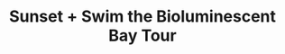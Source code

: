 ---
order: 40
image: "https://cdn.filestackcontent.com/7JOD70WETdGyOTVStiRi/convert?cache=true&compress=true&quality=90&format=webp&w=1000&fit=max"
title:  Sunset + Swim the Bioluminescent Bay Tour
infose: 2 Hours • All Ages • Public & private options available!
link: "https://fareharbor.com/embeds/book/hookdonadventureparguera/items/215903/calendar/2025/10/?asn=fhdn&asn-ref=turisteandoenpuertorico&ref=turisteandoenpuertorico&marketplace=yes&flow=no&full-items=yes"
---